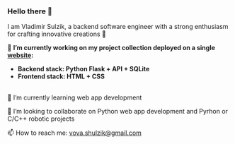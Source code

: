 ### Hello there 👋

I am Vladimir Sulzik, a backend software engineer with a strong enthusiasm for crafting innovative creations 🚀

💼 **I’m currently working on my project collection deployed on a single [website](https://github.com/Balalaos/website):**
  + **Backend stack: Python Flask + API + SQLite**
  + **Frontend stack: HTML + CSS**
<br/><br/>

🌱 I’m currently learning web app development

👯 I’m looking to collaborate on Python web app development and Pyrhon or C/C++ robotic projects

📫 How to reach me: vova.shulzik@gmail.com
